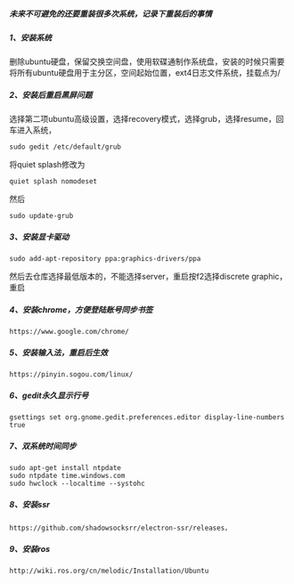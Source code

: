 ##### 未来不可避免的还要重装很多次系统，记录下重装后的事情

##### 1、安装系统

删除ubuntu硬盘，保留交换空间盘，使用软碟通制作系统盘，安装的时候只需要将所有ubuntu硬盘用于主分区，空间起始位置，ext4日志文件系统，挂载点为/

##### 2、安装后重启黑屏问题

选择第二项ubuntu高级设置，选择recovery模式，选择grub，选择resume，回车进入系统，
```
sudo gedit /etc/default/grub
```
将quiet splash修改为
```
quiet splash nomodeset
```
然后
```
sudo update-grub
```

##### 3、安装显卡驱动
```
sudo add-apt-repository ppa:graphics-drivers/ppa
```
然后去仓库选择最低版本的，不能选择server，重启按f2选择discrete graphic，重启

##### 4、安装chrome，方便登陆账号同步书签
```
https://www.google.com/chrome/
```

##### 5、安装输入法，重启后生效
```
https://pinyin.sogou.com/linux/
```

##### 6、gedit永久显示行号
```
gsettings set org.gnome.gedit.preferences.editor display-line-numbers true
```

##### 7、双系统时间同步
 ```
sudo apt-get install ntpdate
sudo ntpdate time.windows.com
sudo hwclock --localtime --systohc
 ```

##### 8、安装ssr
```
https://github.com/shadowsocksrr/electron-ssr/releases，
```

##### 9、安装ros
```
http://wiki.ros.org/cn/melodic/Installation/Ubuntu
```

























